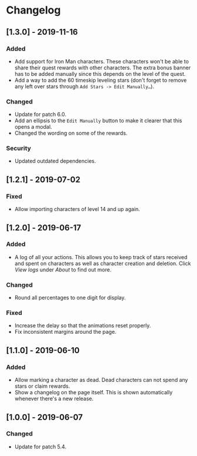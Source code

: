 # Changelog

## [1.3.0] - 2019-11-16

### Added

- Add support for Iron Man characters. These characters won't be able to share
  their quest rewards with other characters. The extra bonus banner has to be
  added manually since this depends on the level of the quest.
- Add a way to add the 60 timeskip leveling stars (don't forget to remove any
  left over stars through `Add Stars -> Edit Manually…`).

### Changed

- Update for patch 6.0.
- Add an ellipsis to the `Edit Manually` button to make it clearer that this
  opens a modal.
- Changed the wording on some of the rewards.

### Security

- Updated outdated dependencies.

## [1.2.1] - 2019-07-02

### Fixed

- Allow importing characters of level 14 and up again.

## [1.2.0] - 2019-06-17

### Added

- A log of all your actions. This allows you to keep track of stars received and
  spent on characters as well as character creation and deletion. Click _View
  logs_ under _About_ to find out more.

### Changed

- Round all percentages to one digit for display.

### Fixed

- Increase the delay so that the animations reset properly.
- Fix inconsistent margins around the page.

## [1.1.0] - 2019-06-10

### Added

- Allow marking a character as dead. Dead characters can not spend any stars or
  claim rewards.
- Show a changelog on the page itself. This is shown automatically whenever
  there's a new release.

## [1.0.0] - 2019-06-07

### Changed

- Update for patch 5.4.
